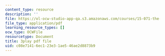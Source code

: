 ```yaml
---
content_type: resource
description: ''
file: https://ol-ocw-studio-app-qa.s3.amazonaws.com/courses/15-071-the-analytics-edge-spring-2017/c08e71416ec123e31ae546ae2d8873b9_05DWB1NzozM.pdf
file_type: application/pdf
learning_resource_types: []
ocw_type: OCWFile
resourcetype: Document
title: 3play pdf file
uid: c08e7141-6ec1-23e3-1ae5-46ae2d8873b9
---
```

